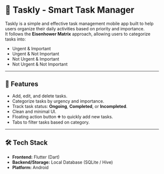 # 📌 Taskly - Smart Task Manager  

Taskly is a simple and effective task management mobile app built to help users organize their daily activities based on priority and importance.  
It follows the **Eisenhower Matrix** approach, allowing users to categorize tasks into:  
- Urgent & Important  
- Urgent & Not Important  
- Not Urgent & Important  
- Not Urgent & Not Important  

---

## 🚀 Features  
- Add, edit, and delete tasks.  
- Categorize tasks by urgency and importance.  
- Track task status: **Ongoing**, **Completed**, or **Incompleted**.  
- Clean and minimal UI.  
- Floating action button ➕ to quickly add new tasks.  
- Tabs to filter tasks based on category.  

---

## 🛠️ Tech Stack  
- **Frontend:** Flutter (Dart)  
- **Backend/Storage:** Local Database (SQLite / Hive)  
- **Platform:** Android  

